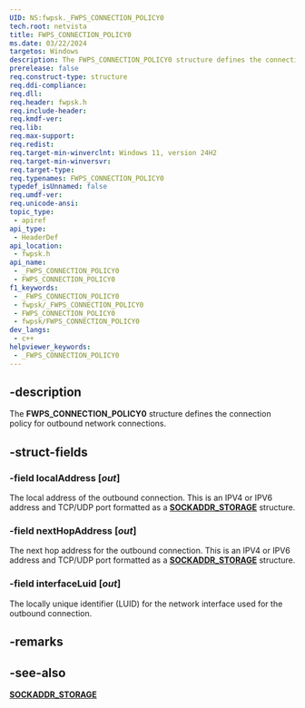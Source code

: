 ```yaml
---
UID: NS:fwpsk._FWPS_CONNECTION_POLICY0
tech.root: netvista
title: FWPS_CONNECTION_POLICY0
ms.date: 03/22/2024
targetos: Windows
description: The FWPS_CONNECTION_POLICY0 structure defines the connection policy for outbound network connections. 
prerelease: false
req.construct-type: structure
req.ddi-compliance: 
req.dll: 
req.header: fwpsk.h
req.include-header: 
req.kmdf-ver: 
req.lib: 
req.max-support: 
req.redist: 
req.target-min-winverclnt: Windows 11, version 24H2
req.target-min-winversvr: 
req.target-type: 
req.typenames: FWPS_CONNECTION_POLICY0
typedef_isUnnamed: false
req.umdf-ver: 
req.unicode-ansi: 
topic_type:
 - apiref
api_type:
 - HeaderDef
api_location:
 - fwpsk.h
api_name:
 - _FWPS_CONNECTION_POLICY0
 - FWPS_CONNECTION_POLICY0
f1_keywords:
 - _FWPS_CONNECTION_POLICY0
 - fwpsk/_FWPS_CONNECTION_POLICY0
 - FWPS_CONNECTION_POLICY0
 - fwpsk/FWPS_CONNECTION_POLICY0
dev_langs:
 - c++
helpviewer_keywords:
 - _FWPS_CONNECTION_POLICY0
---
```


## -description

The **FWPS_CONNECTION_POLICY0** structure defines the connection policy for outbound network connections. 

## -struct-fields

### -field localAddress [_out_]

The local address of the outbound connection. This is an IPV4 or IPV6 address and TCP/UDP port formatted as a [**SOCKADDR_STORAGE**](/windows/win32/api/ws2def/ns-ws2def-sockaddr_storage_lh) structure.

### -field nextHopAddress [_out_]

The next hop address for the outbound connection. This is an IPV4 or IPV6 address and TCP/UDP port formatted as a [**SOCKADDR_STORAGE**](/windows/win32/api/ws2def/ns-ws2def-sockaddr_storage_lh) structure.

### -field interfaceLuid [_out_]

The locally unique identifier (LUID) for the network interface used for the outbound connection.

## -remarks

## -see-also

[**SOCKADDR_STORAGE**](/windows/win32/api/ws2def/ns-ws2def-sockaddr_storage_lh)

